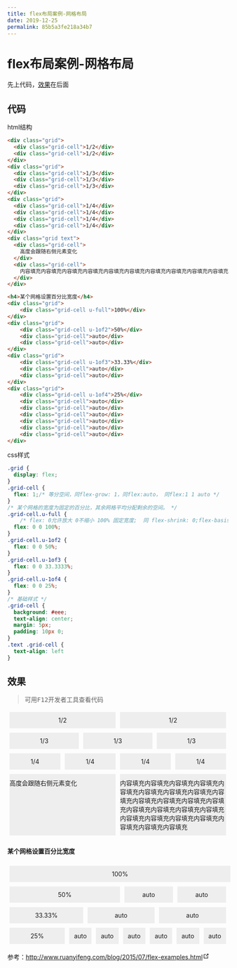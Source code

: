 ```yaml
---
title: flex布局案例-网格布局
date: 2019-12-25
permalink: 85b5a3fe218a34b7
---
```

# flex布局案例-网格布局

先上代码，[效果](#效果)在后面

## 代码

html结构
```html
<div class="grid">
  <div class="grid-cell">1/2</div>
  <div class="grid-cell">1/2</div>
</div>
<div class="grid">
  <div class="grid-cell">1/3</div>
  <div class="grid-cell">1/3</div>
  <div class="grid-cell">1/3</div>
</div>
<div class="grid">
  <div class="grid-cell">1/4</div>
  <div class="grid-cell">1/4</div>
  <div class="grid-cell">1/4</div>
  <div class="grid-cell">1/4</div>
</div>
<div class="grid text">
  <div class="grid-cell">
    高度会跟随右侧元素变化
  </div>
  <div class="grid-cell">
    内容填充内容填充内容填充内容填充内容填充内容填充内容填充内容填充内容填充内容填充内容填充内容填充内容填充内容填充内容填充内容填充内容填充内容填充内容填充内容填充内容填充内容填充内容填充内容填充
  </div>
</div>

<h4>某个网格设置百分比宽度</h4>
<div class="grid">
    <div class="grid-cell u-full">100%</div>
</div>
<div class="grid">
    <div class="grid-cell u-1of2">50%</div>
    <div class="grid-cell">auto</div>
    <div class="grid-cell">auto</div>
</div>
<div class="grid">
    <div class="grid-cell u-1of3">33.33%</div>
    <div class="grid-cell">auto</div>
    <div class="grid-cell">auto</div>
</div>
<div class="grid">
    <div class="grid-cell u-1of4">25%</div>
    <div class="grid-cell">auto</div>
    <div class="grid-cell">auto</div>
    <div class="grid-cell">auto</div>
    <div class="grid-cell">auto</div>
    <div class="grid-cell">auto</div>
    <div class="grid-cell">auto</div>
</div>
```
css样式
```css
.grid {
  display: flex;
}
.grid-cell {
  flex: 1;/* 等分空间，同flex-grow: 1，同flex:auto， 同flex:1 1 auto */
}
/* 某个网格的宽度为固定的百分比，其余网格平均分配剩余的空间。 */
.grid-cell.u-full {
    /* flex: 0允许放大 0不缩小 100% 固定宽度;  同 flex-shrink: 0;flex-basis: 100%; */
  flex: 0 0 100%;
}
.grid-cell.u-1of2 {
  flex: 0 0 50%;
}
.grid-cell.u-1of3 {
  flex: 0 0 33.3333%;
}
.grid-cell.u-1of4 {
  flex: 0 0 25%;
}
/* 基础样式 */
.grid-cell {
  background: #eee;
  text-align: center;
  margin: 5px;
  padding: 10px 0;
}
.text .grid-cell {
  text-align: left
}
```

## 效果
> 可用<kbd>F12</kbd>开发者工具查看代码

<div class="grid">
  <div class="grid-cell">1/2</div>
  <div class="grid-cell">1/2</div>
</div>

<div class="grid">
  <div class="grid-cell">1/3</div>
  <div class="grid-cell">1/3</div>
  <div class="grid-cell">1/3</div>
</div>

<div class="grid">
  <div class="grid-cell">1/4</div>
  <div class="grid-cell">1/4</div>
  <div class="grid-cell">1/4</div>
  <div class="grid-cell">1/4</div>
</div>

<div class="grid text">
  <div class="grid-cell">
    高度会跟随右侧元素变化
  </div>
  <div class="grid-cell">
    内容填充内容填充内容填充内容填充内容填充内容填充内容填充内容填充内容填充内容填充内容填充内容填充内容填充内容填充内容填充内容填充内容填充内容填充内容填充内容填充内容填充内容填充内容填充内容填充
  </div>
</div>

<h4>某个网格设置百分比宽度</h4>
<div class="grid">
    <div class="grid-cell u-full">100%</div>
</div>
<div class="grid">
    <div class="grid-cell u-1of2">50%</div>
    <div class="grid-cell">auto</div>
    <div class="grid-cell">auto</div>
</div>
<div class="grid">
    <div class="grid-cell u-1of3">33.33%</div>
    <div class="grid-cell">auto</div>
    <div class="grid-cell">auto</div>
</div>
<div class="grid">
    <div class="grid-cell u-1of4">25%</div>
    <div class="grid-cell">auto</div>
    <div class="grid-cell">auto</div>
    <div class="grid-cell">auto</div>
    <div class="grid-cell">auto</div>
    <div class="grid-cell">auto</div>
    <div class="grid-cell">auto</div>
</div>
<style>
  .grid {
    display: flex;
  }
  .grid-cell {
    flex: 1;
  }
  .grid-cell.u-full {
    flex: 0 0 100%;
  }
  .grid-cell.u-1of2 {
    flex: 0 0 50%;
  }
  .grid-cell.u-1of3 {
    flex: 0 0 33.3333%;
  }
  .grid-cell.u-1of4 {
    flex: 0 0 25%;
  }
  /* 基础样式 */
  .grid-cell {
    background: #eee;
    text-align: center;
    margin: 5px;
    padding: 10px 0;
  }
  .text .grid-cell {
    text-align: left
  }
</style>

<p>参考：<a href="http://www.ruanyifeng.com/blog/2015/07/flex-examples.html" target="_blank" rel="noopener noreferrer">http://www.ruanyifeng.com/blog/2015/07/flex-examples.html<svg xmlns="http://www.w3.org/2000/svg" aria-hidden="true" x="0px" y="0px" viewBox="0 0 100 100" width="15" height="15" class="icon outbound"><path fill="currentColor" d="M18.8,85.1h56l0,0c2.2,0,4-1.8,4-4v-32h-8v28h-48v-48h28v-8h-32l0,0c-2.2,0-4,1.8-4,4v56C14.8,83.3,16.6,85.1,18.8,85.1z"></path> <polygon fill="currentColor" points="45.7,48.7 51.3,54.3 77.2,28.5 77.2,37.2 85.2,37.2 85.2,14.9 62.8,14.9 62.8,22.9 71.5,22.9"></polygon></svg></a></p>